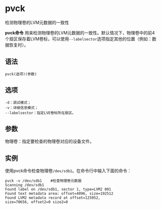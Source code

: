 pvck
===

检测物理卷的LVM元数据的一致性


**pvck命令** 用来检测物理卷的LVM元数据的一致性。默认情况下，物理卷中的前4个扇区保存着LVM卷标，可以使用`--labelsector`选项指定其他的位置（例如：数据恢复时）。

##  语法

```
pvck(选项)(参数)
```

##  选项

```
-d：调试模式；
-v：详细信息模式；
--labelsector：指定LVE卷标所在扇区。
```

##  参数

物理卷：指定要检查的物理卷对应的设备文件。

##  实例

使用pvck命令检查物理卷`/dev/sdb1`。在命令行中输入下面的命令：

```
pvck -v /dev/sdb1    #检查物理卷元数据
Scanning /dev/sdb1  
Found label on /dev/sdb1, sector 1, type=LVM2 001  
Found text metadata area: offset=4096, size=192512 
Found LVM2 metadata record at offset=125952,  
size=70656, offset2=0 size2=0
```


